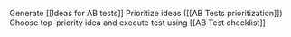 Generate [[Ideas for AB tests]]
Prioritize ideas ([[AB Tests prioritization]])
Choose top-priority idea and execute test using [[AB Test checklist]]
